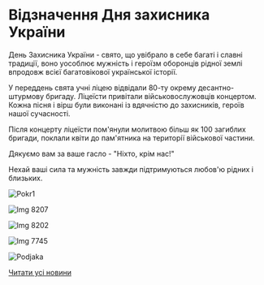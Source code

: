 # Відзначення Дня захисника України

День Захисника України - свято, що увібрало в себе багаті і славні традиції, воно уособлює мужність і героїзм оборонців рідної землі впродовж всієї багатовікової української історії.

У переддень свята учні ліцею відвідали 80-ту окрему десантно-штурмову бригаду. Ліцеїсти привітали військовослужовців концертом. Кожна пісня і вірш були виконані із вдячністю до захисників, героїв нашої сучасності.

Після концерту ліцеїсти пом'янули молитвою більш як 100 загиблих бригади, поклали квіти до пам'ятника на території військової частини.

Дякуємо вам за ваше гасло - "Ніхто, крім нас!"

Нехай ваші сила та мужність завжди підтримуються любов'ю рідних і близьких.

![Pokr1](/images/blog/відзначення-дня-захисника-україни/pokr1.jpg)

![Img 8207](/images/blog/відзначення-дня-захисника-україни/img_8207.jpg)

![Img 8202](/images/blog/відзначення-дня-захисника-україни/img_8202.jpg)

![Img 7745](/images/blog/відзначення-дня-захисника-україни/img_7745.jpg)

![Podjaka](/images/blog/відзначення-дня-захисника-україни/podjaka.jpg)

[Читати усі новини](/news)
